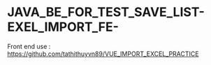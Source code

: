 # JAVA_BE_FOR_TEST_SAVE_LIST-EXEL_IMPORT_FE-

Front end use : https://github.com/tathithuyvn89/VUE_IMPORT_EXCEL_PRACTICE
